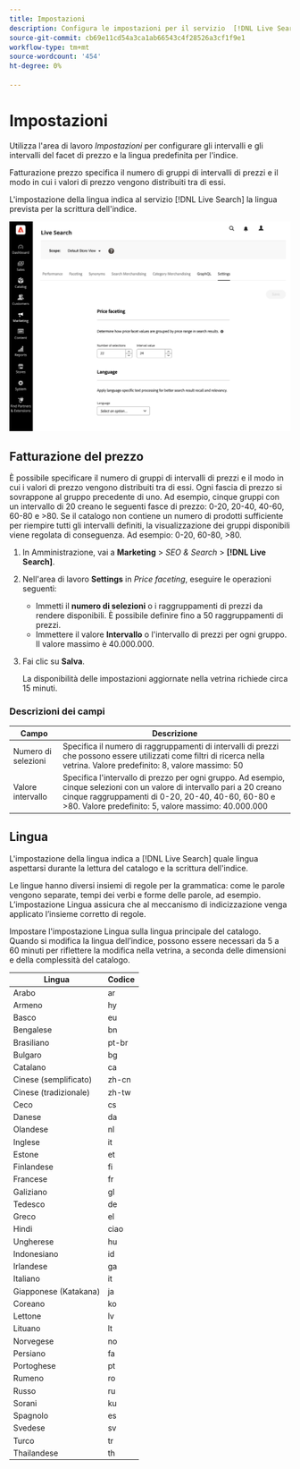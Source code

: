 ```yaml
---
title: Impostazioni
description: Configura le impostazioni per il servizio  [!DNL Live Search] .
source-git-commit: cb69e11cd54a3ca1ab66543c4f28526a3cf1f9e1
workflow-type: tm+mt
source-wordcount: '454'
ht-degree: 0%

---
```


# Impostazioni

Utilizza l&#39;area di lavoro *Impostazioni* per configurare gli intervalli e gli intervalli del facet di prezzo e la lingua predefinita per l&#39;indice.

Fatturazione prezzo specifica il numero di gruppi di intervalli di prezzi e il modo in cui i valori di prezzo vengono distribuiti tra di essi.

L&#39;impostazione della lingua indica al servizio [!DNL Live Search] la lingua prevista per la scrittura dell&#39;indice.

![Impostazioni](assets/settings.png)

## Fatturazione del prezzo

È possibile specificare il numero di gruppi di intervalli di prezzi e il modo in cui i valori di prezzo vengono distribuiti tra di essi. Ogni fascia di prezzo si sovrappone al gruppo precedente di uno. Ad esempio, cinque gruppi con un intervallo di 20 creano le seguenti fasce di prezzo: 0-20, 20-40, 40-60, 60-80 e >80. Se il catalogo non contiene un numero di prodotti sufficiente per riempire tutti gli intervalli definiti, la visualizzazione dei gruppi disponibili viene regolata di conseguenza. Ad esempio: 0-20, 60-80, >80.

1. In Amministrazione, vai a **Marketing** > *SEO &amp; Search* > **[!DNL Live Search]**.
1. Nell&#39;area di lavoro **Settings** in *Price faceting*, eseguire le operazioni seguenti:
   * Immetti il **numero di selezioni** o i raggruppamenti di prezzi da rendere disponibili. È possibile definire fino a 50 raggruppamenti di prezzi.
   * Immettere il valore **Intervallo** o l&#39;intervallo di prezzi per ogni gruppo. Il valore massimo è 40.000.000.
1. Fai clic su **Salva**.

   La disponibilità delle impostazioni aggiornate nella vetrina richiede circa 15 minuti.

### Descrizioni dei campi

| Campo | Descrizione |
|--- |--- |
| Numero di selezioni | Specifica il numero di raggruppamenti di intervalli di prezzi che possono essere utilizzati come filtri di ricerca nella vetrina. Valore predefinito: 8, valore massimo: 50 |
| Valore intervallo | Specifica l&#39;intervallo di prezzo per ogni gruppo. Ad esempio, cinque selezioni con un valore di intervallo pari a 20 creano cinque raggruppamenti di 0-20, 20-40, 40-60, 60-80 e >80. Valore predefinito: 5, valore massimo: 40.000.000 |

## Lingua

L&#39;impostazione della lingua indica a [!DNL Live Search] quale lingua aspettarsi durante la lettura del catalogo e la scrittura dell&#39;indice.

Le lingue hanno diversi insiemi di regole per la grammatica: come le parole vengono separate, tempi dei verbi e forme delle parole, ad esempio.
L’impostazione Lingua assicura che al meccanismo di indicizzazione venga applicato l’insieme corretto di regole.

Impostare l&#39;impostazione Lingua sulla lingua principale del catalogo. Quando si modifica la lingua dell’indice, possono essere necessari da 5 a 60 minuti per riflettere la modifica nella vetrina, a seconda delle dimensioni e della complessità del catalogo.

| Lingua | Codice |
|----|----|
| Arabo | ar |
| Armeno | hy |
| Basco | eu |
| Bengalese | bn |
| Brasiliano | pt-br |
| Bulgaro | bg |
| Catalano | ca |
| Cinese (semplificato) | zh-cn |
| Cinese (tradizionale) | zh-tw |
| Ceco | cs |
| Danese | da |
| Olandese | nl |
| Inglese | it |
| Estone | et |
| Finlandese | fi |
| Francese | fr |
| Galiziano | gl |
| Tedesco | de |
| Greco | el |
| Hindi | ciao |
| Ungherese | hu |
| Indonesiano | id |
| Irlandese | ga |
| Italiano | it |
| Giapponese (Katakana) | ja |
| Coreano | ko |
| Lettone | lv |
| Lituano | lt |
| Norvegese | no |
| Persiano | fa |
| Portoghese | pt |
| Rumeno | ro |
| Russo | ru |
| Sorani | ku |
| Spagnolo | es |
| Svedese | sv |
| Turco | tr |
| Thailandese | th |
